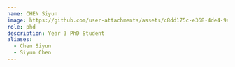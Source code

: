 ```yaml
---
name: CHEN Siyun
image: https://github.com/user-attachments/assets/c8dd175c-e368-4de4-9aba-198a695e3904
role: phd
description: Year 3 PhD Student
aliases:
  - Chen Siyun
  - Siyun Chen
---
```

